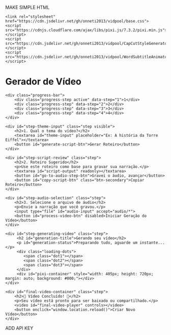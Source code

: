 MAKE SIMPLE HTML


<!DOCTYPE html>
<html lang="pt-br">
<head>
    <meta charset="UTF-8">
    <meta name="viewport" content="width=device-width, initial-scale=1.0">
    <title>VidPool - Workflow</title>
    <link rel="preconnect" href="https://fonts.googleapis.com">
    <link rel="preconnect" href="https://fonts.gstatic.com" crossorigin>
    <link href="https://fonts.googleapis.com/css2?family=Poppins:wght@400;500;600;700&display=swap" rel="stylesheet">

    <link rel="stylesheet" href="https://cdn.jsdelivr.net/gh/onneti2013/vidpool/base.css">
    <script src="https://cdnjs.cloudflare.com/ajax/libs/pixi.js/7.3.2/pixi.min.js"></script>
    <script src="https://cdn.jsdelivr.net/gh/onneti2013/vidpool/CapCutStyleGenerator.js"></script>
    <script src="https://cdn.jsdelivr.net/gh/onneti2013/vidpool/WordSubtitleAnimator.js"></script>
</head>
<body>

<div class="container">
    <h1>Gerador de Vídeo</h1>
    
    <div class="progress-bar">
        <div class="progress-step active" data-step="1">1</div>
        <div class="progress-step" data-step="2">2</div>
        <div class="progress-step" data-step="3">3</div>
        <div class="progress-step" data-step="4">4</div>
    </div>

    <div id="step-theme-input" class="step visible">
        <h2>1. Qual o tema do vídeo?</h2>
        <textarea id="theme-input" placeholder="Ex: A história da Torre Eiffel"></textarea>
        <button id="generate-script-btn">Gerar Roteiro</button>
    </div>

    <div id="step-script-review" class="step">
        <h2>2. Roteiro Sugerido</h2>
        <p>Use este roteiro como base para gravar sua narração.</p>
        <textarea id="script-output" readonly></textarea>
        <button id="go-to-audio-step-btn">Gravei o áudio, avançar</button>
        <button id="copy-script-btn" class="btn-secondary">Copiar Roteiro</button>
    </div>

    <div id="step-audio-selection" class="step">
        <h2>3. Selecione o arquivo de áudio</h2>
        <p>Envie a narração que você gravou.</p>
        <input type="file" id="audio-input" accept="audio/*">
        <button id="process-video-btn" disabled>Iniciar Geração do Vídeo</button>
    </div>
    
    <div id="step-generating-video" class="step">
         <h2 id="generation-title">Gerando seu vídeo</h2>
         <p id="generation-status">Preparando tudo, aguarde um instante...</p>
         <div class="loading-dots">
            <span class="dot1"></span>
            <span class="dot2"></span>
            <span class="dot3"></span>
         </div>
         <div id="pixi-container" style="width: 405px; height: 720px; margin: auto; background: #000;"></div>
    </div>

    <div id="final-video-container" class="step">
        <h2>🎉 Vídeo Concluído! 🎉</h2>
        <p>Seu vídeo está pronto para ser baixado ou compartilhado.</p>
        <video id="final-video-player" controls></video>
        <button onclick="window.location.reload()">Criar Novo Vídeo</button>
    </div>
</div>

ADD API KEY

<script>
    const GEMINI_API_KEY = "FREE API GEMINI";
    const GROQ_API_KEY = "FREE API GROQ CLOUD";
</script>

<script src="https://cdn.jsdelivr.net/gh/onneti2013/vidpool/base.js"></script>

</body>
</html>
